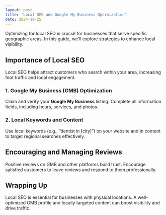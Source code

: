 ```yaml
---
layout: post
title: "Local SEO and Google My Business Optimization"
date: 2024-10-25
---
```


Optimizing for local SEO is crucial for businesses that serve specific geographic areas. In this guide, we’ll explore strategies to enhance local visibility.

## Importance of Local SEO

Local SEO helps attract customers who search within your area, increasing foot traffic and local engagement.

### 1. Google My Business (GMB) Optimization

Claim and verify your **Google My Business** listing. Complete all information fields, including hours, services, and photos.

### 2. Local Keywords and Content

Use local keywords (e.g., “dentist in [city]”) on your website and in content to target regional searches effectively.

## Encouraging and Managing Reviews

Positive reviews on GMB and other platforms build trust. Encourage satisfied customers to leave reviews and respond to them professionally.

## Wrapping Up

Local SEO is essential for businesses with physical locations. A well-optimized GMB profile and locally targeted content can boost visibility and drive traffic.
